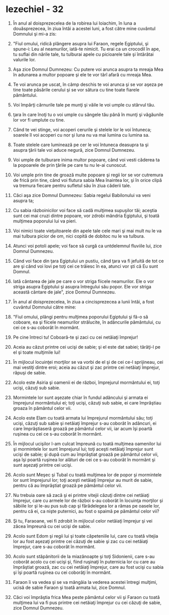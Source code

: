 # Iezechiel - 32

1. În anul al doisprezecelea de la robirea lui Ioiachim, în luna a douăsprezecea, în ziua întâi a acestei luni, a fost către mine cuvântul Domnului şi mi-a zis: 

2. "Fiul omului, ridică plângere asupra lui Faraon, regele Egiptului, şi spune-i: Leu al neamurilor, iată-te nimicit. Tu erai ca un crocodil în ape, tu suflai din nările tale, tu tulburai apele cu picioarele tale şi întărâtai valurile lor. 

3. Aşa zice Domnul Dumnezeu: Cu putere voi arunca asupra ta mreaja Mea în adunarea a multor popoare şi ele te vor târî afară cu mreaja Mea. 

4. Te voi arunca pe uscat, în câmp deschis te voi arunca şi se vor aşeza pe tine toate păsările cerului şi se vor sătura cu tine toate fiarele pământului. 

5. Voi împărţi cărnurile tale pe munţi şi văile le voi umple cu stârvul tău. 

6. ţara în care înoţi tu o voi umple cu sângele tău până în munţi şi văgăunile lor vor fi umplute cu tine. 

7. Când te vei stinge, voi acoperi cerurile şi stelele lor le voi întuneca; soarele îl voi acoperi cu nor şi luna nu va mai lumina cu lumina sa. 

8. Toate stelele care luminează pe cer le voi întuneca deasupra ta şi asupra ţării tale voi aduce negură, zice Domnul Dumnezeu. 

9. Voi umple de tulburare inima multor popoare, când voi vesti căderea ta la popoarele de prin ţările pe care tu nu le-ai cunoscut. 

10. Voi umple prin tine de groază multe popoare şi regii lor se vor cutremura de frică prin tine, când voi flutura sabia Mea înaintea lor, şi în orice clipă va tremura fiecare pentru sufletul său în ziua căderii tale. 

11. Căci aşa zice Domnul Dumnezeu: Sabia regelui Babilonului va veni asupra ta; 

12. Cu sabia războinicilor voi face să cadă mulţimea supuşilor tăi; aceştia sunt cei mai cruzi dintre popoare, vor zdrobi mândria Egiptului, şi toată mulţimea poporului lui va pieri. 

13. Voi nimici toate vieţuitoarele din apele tale cele mari şi mai mult nu le va mai tulbura picior de om, nici copită de dobitoc nu le va tulbura. 

14. Atunci voi potoli apele; voi face să curgă ca untdelemnul fluviile lui, zice Domnul Dumnezeu. 

15. Când voi face din ţara Egiptului un pustiu, când ţara va fi jefuită de tot ce are şi când voi lovi pe toţi cei ce trăiesc în ea, atunci vor şti că Eu sunt Domnul. 

16. Iată cântarea de jale pe care o vor striga fiicele neamurilor. Ele o vor striga asupra Egiptului şi asupra întregului său popor. Ele vor striga această cântare de jale", zice Domnul Dumnezeu. 

17. În anul al doisprezecelea, în ziua a cincisprezecea a lunii întâi, a fost cuvântul Domnului către mine: 

18. "Fiul omului, plângi pentru mulţimea poporului Egiptului şi fă-o să coboare, ea şi fiicele neamurilor strălucite, în adâncurile pământului, cu cei ce s-au coborât în mormânt. 

19. Pe cine întreci tu! Coboară-te şi zaci cu cei netăiaţi împrejur! 

20. Aceia au căzut printre cei ucişi de sabie; şi el este dat sabiei; târâţi-l pe el şi toate mulţimile lui! 

21. În mijlocul locuinţei morţilor se va vorbi de el şi de cei ce-l sprijineau, cei mai vestiţi dintre eroi; aceia au căzut şi zac printre cei netăiaţi împrejur, răpuşi de sabie. 

22. Acolo este Asiria şi oamenii ei de război, împrejurul mormântului ei, toţi ucişi, căzuţi sub sabie. 

23. Mormintele lor sunt aşezate chiar în fundul adâncului şi armata ei împrejurul mormântului ei; toţi ucişi, căzuţi sub sabie, ei care împrăştiau groaza în pământul celor vii. 

24. Acolo este Elam cu toată armata lui împrejurul mormântului său; toţi ucişi, căzuţi sub sabie şi netăiaţi împrejur s-au coborât în adâncuri, ei care împrăştiaseră groază pe pământul celor vii, iar acum îşi poartă ruşinea cu cei ce s-au coborât în mormânt. 

25. În mijlocul ucişilor l-am culcat împreună cu toată mulţimea oamenilor lui şi mormintele lor sunt împrejurul lui; toţi aceşti netăiaţi împrejur sunt ucişi de sabie; şi după cum au împrăştiat groază pe pământul celor vii, aşa îşi poartă ruşinea lor alături de cei ce s-au coborât în mormânt şi sunt aşezaţi printre cei ucişi. 

26. Acolo sunt Meşec şi Tubal cu toată mulţimea lor de popor şi mormintele lor sunt împrejurul lor; toţi aceşti netăiaţi împrejur au murit de sabie, pentru că au împrăştiat groază pe pământul celor vii. 

27. Nu trebuia oare să zacă şi ei printre vitejii căzuţi dintre cei netăiaţi împrejur, care cu armele lor de război s-au coborât în locuinţa morţilor şi săbiile lor şi le-au pus sub cap şi fărădelegea lor a rămas pe oasele lor, pentru că ei, ca nişte puternici, au fost o spaimă pe pământul celor vii? 

28. Şi tu, Faraoane, vei fi zdrobit în mijlocul celor netăiaţi împrejur şi vei zăcea împreună cu cei ucişi de sabie. 

29. Acolo sunt Edom şi regii lui şi toate căpeteniile lui, care cu toată vitejia lor au fost aşezaţi printre cei căzuţi de sabie şi zac cu cei netăiaţi împrejur, care s-au coborât în mormânt. 

30. Acolo sunt stăpânitorii de la miazănoapte şi toţi Sidonienii, care s-au coborât acolo cu cei ucişi şi, fiind ruşinaţi în puternicia lor cu care au împrăştiat groază, zac cu cei netăiaţi împrejur, care au fost ucişi cu sabia şi îşi poartă ruşinea cu cei coborâţi în mormânt. 

31. Faraon îi va vedea şi se va mângâia la vederea acestei întregi mulţimi, ucisă de sabie Faraon şi toată armata lui, zice Domnul. 

32. Căci voi împrăştia frica Mea peste pământul celor vii şi Faraon cu toată mulţimea lui va fi pus printre cei netăiaţi împrejur cu cei căzuţi de sabie, zice Domnul Dumnezeu. 

